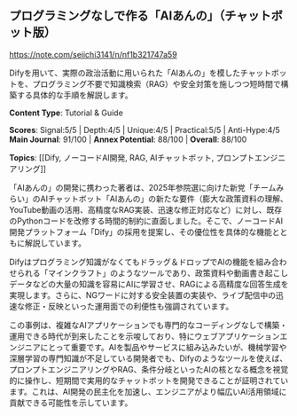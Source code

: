 ## プログラミングなしで作る「AIあんの」（チャットボット版）

https://note.com/seiichi3141/n/nf1b321747a59

Difyを用いて、実際の政治活動に用いられた「AIあんの」を模したチャットボットを、プログラミング不要で知識検索（RAG）や安全対策を施しつつ短時間で構築する具体的な手順を解説します。

**Content Type**: Tutorial & Guide

**Scores**: Signal:5/5 | Depth:4/5 | Unique:4/5 | Practical:5/5 | Anti-Hype:4/5
**Main Journal**: 91/100 | **Annex Potential**: 88/100 | **Overall**: 88/100

**Topics**: [[Dify, ノーコードAI開発, RAG, AIチャットボット, プロンプトエンジニアリング]]

「AIあんの」の開発に携わった著者は、2025年参院選に向けた新党「チームみらい」のAIチャットボット「AIあんの」の新たな要件（膨大な政策資料の理解、YouTube動画の活用、高精度なRAG実装、迅速な修正対応など）に対し、既存のPythonコードを改修する時間的制約に直面しました。そこで、ノーコードAI開発プラットフォーム「Dify」の採用を提案し、その優位性を具体的な機能とともに解説しています。

Difyはプログラミング知識がなくてもドラッグ＆ドロップでAIの機能を組み合わせられる「マインクラフト」のようなツールであり、政策資料や動画書き起こしデータなどの大量の知識を容易にAIに学習させ、RAGによる高精度な回答生成を実現します。さらに、NGワードに対する安全装置の実装や、ライブ配信中の迅速な修正・反映といった運用面での利便性も強調されています。

この事例は、複雑なAIアプリケーションでも専門的なコーディングなしで構築・運用できる時代が到来したことを示唆しており、特にウェブアプリケーションエンジニアにとって重要です。AIを製品やサービスに組み込みたいが、機械学習や深層学習の専門知識が不足している開発者でも、Difyのようなツールを使えば、プロンプトエンジニアリングやRAG、条件分岐といったAIの核となる概念を視覚的に操作し、短期間で実用的なチャットボットを開発できることが証明されています。これは、AI開発の民主化を加速し、エンジニアがより幅広いAI活用領域に貢献できる可能性を示しています。